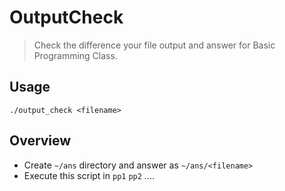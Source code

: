 # OutputCheck
> Check the difference your file output and answer for Basic Programming Class.

## Usage 
`./output_check <filename>`

## Overview
- Create `~/ans` directory and answer as `~/ans/<filename>`
- Execute this script in `pp1` `pp2` ....
